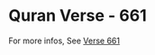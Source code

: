 # Quran Verse - 661 

For more infos, See [Verse 661](https://www.quranbookk.com/quran/search?q=661)